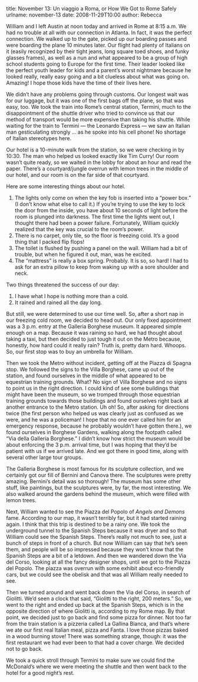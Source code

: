 title: November 13: Un viaggio a Roma, or How We Got to Rome Safely
urlname: november-13
date: 2008-11-29T10:00
author: Rebecca

William and I left Austin at noon today and arrived in Rome at 8:15 a.m. We had
no trouble at all with our connection in Atlanta. In fact, it was the perfect
connection. We walked up to the gate, picked up our boarding passes and were
boarding the plane 10 minutes later. Our flight had plenty of Italians on it
(easily recognized by their tight jeans, long square toed shoes, and funky
glasses frames), as well as a nun and what appeared to be a group of high school
students going to Europe for the first time. Their leader looked like the
perfect youth leader for kids and a parent&#x02bc;s worst nightmare because he
looked really, really easy going and a bit clueless about what was going on.
Amazing! I hope those kids have the time of their lives here.

We didn&#x02bc;t have any problems going through customs. Our longest wait was
for our luggage, but it was one of the first bags off the plane, so that was
easy, too. We took the train into Rome&#x02bc;s central station, Termini, much
to the disappointment of the shuttle driver who tried to convince us that our
method of transport would be more expensive than taking his shuttle. While
waiting for the train to Termini &mdash; the Leonardo Express &mdash; we saw an
Italian man gesticulating strongly &hellip; as he spoke into his cell phone! No
shortage of Italian stereotypes here.

Our hotel is a 10-minute walk from the station, so we were checking in by 10:30.
The man who helped us looked exactly like Tim Curry! Our room wasn&#x02bc;t
quite ready, so we waited in the lobby for about an hour and read the paper.
There&#x02bc;s a courtyard/jungle overrun with lemon trees in the middle of our
hotel, and our room is on the far side of that courtyard.

Here are some interesting things about our hotel.

1. The lights only come on when the key fob is inserted into a &ldquo;power
   box.&rdquo; (I don&#x02bc;t know what else to call it.) If you&#x02bc;re
   trying to use the key to lock the door from the inside, you have about 10
   seconds of light before the room is plunged into darkness. The first time the
   lights went out, I thought there had been a power failure. Fortunately,
   William quickly realized that the key was crucial to the room&#x02bc;s power.
2. There is no carpet, only tile, so the floor is freezing cold. It&#x02bc;s a
   good thing that I packed flip flops!
3. The toilet is flushed by pushing a panel on the wall. William had a bit of
   trouble, but when he figured it out, man, was he excited.
4. The &ldquo;mattress&rdquo; is really a box spring. Probably. It is so, so
   hard! I had to ask for an extra pillow to keep from waking up with a sore
   shoulder and neck.

Two things threatened the success of our day:

1. I have what I hope is nothing more than a cold.
2. It rained and rained all the day long.

But still, we were determined to use our time well. So, after a short nap in our
freezing cold room, we decided to head out. Our only fixed appointment was a 3
p.m. entry at the Galleria Borghese museum. It appeared simple enough on a map.
Because it was raining so hard, we had thought about taking a taxi, but then
decided to just tough it out on the Metro because, honestly, how hard could it
really rain? Truth is, pretty darn hard. Whoops. So, our first stop was to buy
an umbrella for William.

Then we took the Metro without incident, getting off at the Piazza di Spagna
stop. We followed the signs to the Villa Borghese, came up out of the station,
and found ourselves in the middle of what appeared to be equestrian training
grounds. What? No sign of Villa Borghese and no signs to point us in the right
direction. I could kind of see some buildings that might have been the museum,
so we tromped through those equestrian training grounds towards those buildings
and found ourselves right back at another entrance to the Metro station. Uh oh!
So, after asking for directions twice (the first person who helped us was
clearly just as confused as we were, and he was a policeman! I hope that no one
ever called him for an emergency response, because he probably wouldn&#x02bc;t
have gotten there.), we found ourselves in Borghese Gardens, walking along the
footpath called &ldquo;Via della Galleria Borghese.&rdquo; I didn&#x02bc;t know
how strict the museum would be about enforcing the 3 p.m. arrival time, but I
was hoping that they&#x02bc;d be patient with us if we arrived late. And we got
there in good time, along with several other large tour groups.

The Galleria Borghese is most famous for its sculpture collection, and we
certainly got our fill of Bernini and Canova there. The sculptures were pretty
amazing. Bernini&#x02bc;s detail was so thorough! The museum has some other
stuff, like paintings, but the sculptures were, by far, the most interesting. We
also walked around the gardens behind the museum, which were filled with lemon
trees.

Next, William wanted to see the Piazza del Popolo of _Angels and Demons_ fame.
According to our map, it wasn&#x02bc;t terribly far, but it had started raining
again. I think that this trip is destined to be a rainy one. We took the
underground tunnel to the Spanish Steps because it was dryer and so that William
could see the Spanish Steps. There&#x02bc;s really not much to see, just a bunch
of steps in front of a church. But now William can say that he&#x02bc;s seen
them, and people will be so impressed because they won&#x02bc;t know that the
Spanish Steps are a bit of a letdown. And then we wandered down the Via del
Corso, looking at all the fancy designer shops, until we got to the Piazza del
Popolo. The piazza was overrun with some exhibit about eco-friendly cars, but we
could see the obelisk and that was all William really needed to see.

Then we turned around and went back down the Via del Corso, in search of
Giolitti. We&#x02bc;d seen a clock that said, &ldquo;Giolitti to the right, 200
meters.&rdquo; So, we went to the right and ended up back at the Spanish Steps,
which is in the opposite direction of where Giolitti is, according to my Rome
map. By that point, we decided just to go back and find some pizza for dinner.
Not too far from the train station is a pizzeria called La Gallina Bianca, and
that&#x02bc;s where we ate our first real Italian meal, pizza and Fanta. I love
those pizzas baked in a wood burning stove! There was something strange, though:
it was the first restaurant we had ever been to that had a cover charge. We
decided not to go back.

We took a quick stroll through Termini to make sure we could find the
McDonald&#x02bc;s where we were meeting the shuttle and then went back to the
hotel for a good night&#x02bc;s rest.
